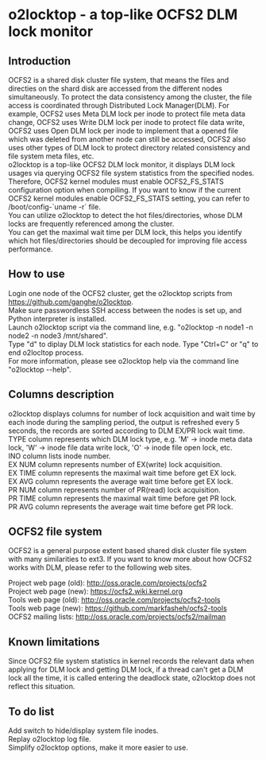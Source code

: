 
# o2locktop - a top-like OCFS2 DLM lock monitor

## Introduction

OCFS2 is a shared disk cluster file system, that means the files and directies on the shard disk are accessed from the different nodes simultaneously. To protect the data consistency among the cluster, the file access is coordinated through Distributed Lock Manager(DLM). For example, OCFS2 uses Meta DLM lock per inode to protect file meta data change, OCFS2 uses Write DLM lock per inode to protect file data write, OCFS2 uses Open DLM lock per inode to implement that a opened file which was deleted from another node can still be accessed, OCFS2 also uses other types of DLM lock to protect directory related consistency and file system meta files, etc.  
o2locktop is a top-like OCFS2 DLM lock monitor, it displays DLM lock usages via querying OCFS2 file system statistics from the specified nodes. Therefore, OCFS2 kernel modules must enable OCFS2_FS_STATS configuration option when compiling. If you want to know if the current OCFS2 kernel modules enable OCFS2_FS_STATS setting, you can refer to /boot/config-\`uname -r\` file.  
You can utilize o2locktop to detect the hot files/directories, whose DLM locks are frequently referenced among the cluster.  
You can get the maximal wait time per DLM lock, this helps you identify which hot files/directories should be decoupled for improving file access performance.  

## How to use

Login one node of the OCFS2 cluster, get the o2locktop scripts from https://github.com/ganghe/o2locktop.  
Make sure passwordless SSH access between the nodes is set up, and Python interpreter is installed.  
Launch o2locktop script via the command line, e.g. "o2locktop -n node1 -n node2 -n node3 /mnt/shared".  
Type "d" to diplay DLM lock statistics for each node.
Type "Ctrl+C" or "q" to end o2locltop process.  
For more information, please see o2locktop help via the command line "o2locktop --help".

## Columns description

o2locktop displays columns for number of lock acquisition and wait time by each inode during the sampling period, the output is refreshed every 5 seconds, the records are sorted according to DLM EX/PR lock wait time.  
TYPE column represents which DLM lock type, e.g. 'M' -> inode meta data lock, 'W' -> inode file data write lock, 'O' -> inode file open lock, etc.  
INO column lists inode number.  
EX NUM column represents number of EX(write) lock acquisition.  
EX TIME column represents the maximal wait time before get EX lock.  
EX AVG column represents the average wait time before get EX lock.  
PR NUM column represents number of PR(read) lock acquisition.  
PR TIME column represents the maximal wait time before get PR lock.  
PR AVG column represents the average wait time before get PR lock.  

## OCFS2 file system

OCFS2 is a general purpose extent based shared disk cluster file system with many similarities to ext3. If you want to know more about how OCFS2 works with DLM, please refer to the following web sites.  

Project web page (old): http://oss.oracle.com/projects/ocfs2  
Project web page (new): https://ocfs2.wiki.kernel.org  
Tools web page (old): http://oss.oracle.com/projects/ocfs2-tools  
Tools web page (new): https://github.com/markfasheh/ocfs2-tools  
OCFS2 mailing lists: http://oss.oracle.com/projects/ocfs2/mailman  

## Known limitations

Since OCFS2 file system statistics in kernel records the relevant data when applying for DLM lock and getting DLM lock, if a thread can't get a DLM lock all the time, it is called entering the deadlock state, o2locktop does not reflect this situation.  

## To do list

Add switch to hide/display system file inodes.  
Replay o2locktop log file.  
Simplify o2locktop options, make it more easier to use.  
